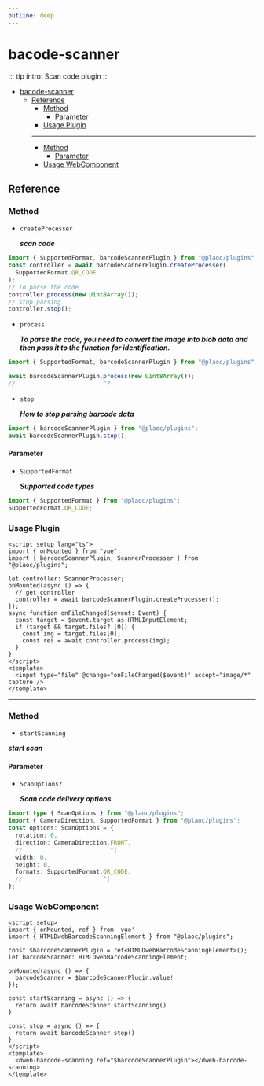 ```yaml
---
outline: deep
---
```


# bacode-scanner

<Badges name="@plaoc/plugins" />

::: tip intro:
Scan code plugin
:::

- [bacode-scanner](#bacode-scanner)
  - [Reference](#reference)
    - [Method](#method)
      - [Parameter](#parameter)
    - [Usage Plugin](#usage-plugin)
    ***
    - [Method](#method-1)
      - [Parameter](#parameter-1)
    - [Usage WebComponent](#usage-webcomponent)

## Reference

### Method

- `createProcesser`

  **_scan code_**

```ts twoslash
import { SupportedFormat, barcodeScannerPlugin } from "@plaoc/plugins";
const controller = await barcodeScannerPlugin.createProcesser(
  SupportedFormat.QR_CODE
);
// To parse the code
controller.process(new Uint8Array());
// stop parsing
controller.stop();
```

- `process`

  **_To parse the code, you need to convert the image into blob data and then pass it to the function for identification._**

```ts twoslash
import { SupportedFormat, barcodeScannerPlugin } from "@plaoc/plugins";

await barcodeScannerPlugin.process(new Uint8Array());
//                         ^?
```

- `stop`

  **_How to stop parsing barcode data_**

```ts twoslash
import { barcodeScannerPlugin } from "@plaoc/plugins";
await barcodeScannerPlugin.stop();
```

#### Parameter

- `SupportedFormat`

  **_Supported code types_**

```ts twoslash
import { SupportedFormat } from "@plaoc/plugins";
SupportedFormat.QR_CODE;
```

### Usage Plugin

```vue twoslash
<script setup lang="ts">
import { onMounted } from "vue";
import { barcodeScannerPlugin, ScannerProcesser } from "@plaoc/plugins";

let controller: ScannerProcesser;
onMounted(async () => {
  // get controller
  controller = await barcodeScannerPlugin.createProcesser();
});
async function onFileChanged($event: Event) {
  const target = $event.target as HTMLInputElement;
  if (target && target.files?.[0]) {
    const img = target.files[0];
    const res = await controller.process(img);
  }
}
</script>
<template>
  <input type="file" @change="onFileChanged($event)" accept="image/*" capture />
</template>
```

---

### Method

- `startScanning`

**_start scan_**

#### Parameter

- `ScanOptions?`

  **_Scan code delivery options_**

```ts twoslash
import type { ScanOptions } from "@plaoc/plugins";
import { CameraDirection, SupportedFormat } from "@plaoc/plugins";
const options: ScanOptions = {
  rotation: 0,
  direction: CameraDirection.FRONT,
  //                         ^|
  width: 0,
  height: 0,
  formats: SupportedFormat.QR_CODE,
  //                       ^|
};
```

### Usage WebComponent

```vue
<script setup>
import { onMounted, ref } from 'vue'
import { HTMLDwebBarcodeScanningElement } from "@plaoc/plugins";

const $barcodeScannerPlugin = ref<HTMLDwebBarcodeScanningElement>();
let barcodeScanner: HTMLDwebBarcodeScanningElement;

onMounted(async () => {
  barcodeScanner = $barcodeScannerPlugin.value!
});

const startScanning = async () => {
  return await barcodeScanner.startScanning()
}

const stop = async () => {
  return await barcodeScanner.stop()
}
</script>
<template>
  <dweb-barcode-scanning ref="$barcodeScannerPlugin"></dweb-barcode-scanning>
</template>
```
